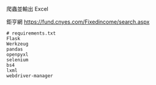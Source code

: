 

爬蟲並輸出 Excel

鉅亨網  https://fund.cnyes.com/Fixedincome/search.aspx

```
# requirements.txt
Flask
Werkzeug
pandas
openpyxl
selenium
bs4
lxml
webdriver-manager
```

